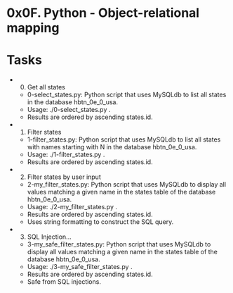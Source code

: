 # 0x0F. Python - Object-relational mapping
# Tasks
- 0. Get all states
	+ 0-select_states.py: Python script that uses MySQLdb to list all states in the database hbtn_0e_0_usa.
	+ Usage: ./0-select_states.py <mysql username> <mysql password> <database name>.
	+ Results are ordered by ascending states.id.
- 1. Filter states

	+ 1-filter_states.py: Python script that uses MySQLdb to list all states with names starting with N in the database hbtn_0e_0_usa.
	+ Usage: ./1-filter_states.py <mysql username> <mysql password> <database name>.
	+ Results are ordered by ascending states.id.
- 2. Filter states by user input
	+ 2-my_filter_states.py: Python script that uses MySQLdb to display all values matching a given name in the states table of the database hbtn_0e_0_usa.
	+ Usage: ./2-my_filter_states.py <mysql username> <mysql password> <database name> <state name searched>.
	+ Results are ordered by ascending states.id.
	+ Uses string formatting to construct the SQL query.
- 3. SQL Injection...
	+ 3-my_safe_filter_states.py: Python script that uses MySQLdb to display all values matching a given name in the states table of the database hbtn_0e_0_usa.
	+ Usage: ./3-my_safe_filter_states.py <mysql username> <mysql password> <database name> <state name searched>.
	+ Results are ordered by ascending states.id.
	+ Safe from SQL injections.
